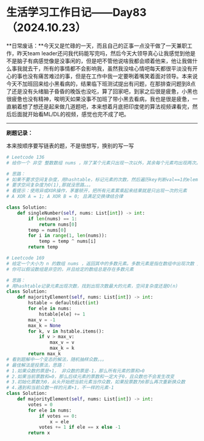 # 生活学习工作日记——Day83（2024.10.23）

**日常废话：**今天又是忙碌的一天，而且自己的正事一点没干做了一天兼职工作，昨天team leader还问我代码能写完吗，然后今天大领导真心让我感觉到他是不是脑子有病感觉像是没事闲的，但是吧不管他说啥我都会顺着他来，他让我做什么事我就去干，所有的事情都不会影响我，虽然我没啥心情吧每天都很平淡没有开心的事也没有痛苦难过的事，但是在工作中我一定要咧着嘴笑着面对领导。本来说今天不加班回来给小黑看病的，结果临下班测试提出有问题，在那排查问题到8点了还是没有头绪脑子昏昏的晚饭也没吃，算了回家吧，到家之后很是疲惫，小黑也很疲惫也没有精神，唉明天如果没事不加班了带小黑去看病，我也是很是疲惫，一直躺着想了想还是起来做几道题吧，本来想着月底把印度佬的算法视频课看完，然后后面就开始看ML/DL的视频，感觉也完不成了吧。

---

**刷题记录：**

本来按顺序要写链表的题，不是很想写，换别的写一写

```python
# Leetcode 136
# 给你一个 非空 整数数组 nums ，除了某个元素只出现一次以外，其余每个元素均出现两次。找出那个只出现了一次的元素。

# 思路：
# 如果不要求空间复杂度，用hashtable，标记元素的次数，然后遍历key判断val==1的element
# 要求空间复杂度为O(1),那就没思路。。。
# 看提示：使用异或XOR操作，茅塞顿开，把所有元素累乘起来结果就是只出现一次的元素
# A XOR A = 1; A XOR B = 0; 且满足交换律结合律

class Solution:
    def singleNumber(self, nums: List[int]) -> int:
        if len(nums) == 1:
            return nums[0]
        temp = nums[0]
        for i in range(1, len(nums)):
            temp = temp ^ nums[i]
        return temp

# Leetcode 169
# 给定一个大小为 n 的数组 nums ，返回其中的多数元素。多数元素是指在数组中出现次数 大于 ⌊ n/2 ⌋ 的元素。
# 你可以假设数组是非空的，并且给定的数组总是存在多数元素

# 思路：
# 用hashtable记录元素出现次数，找到出现次数最大的元素，空间复杂度还是O(n)
class Solution:
    def majorityElement(self, nums: List[int]) -> int:
        hstable = defaultdict(int)
        for ele in nums:
            hstable[ele] += 1
        max_v = -1
        max_k = None
        for k, v in hstable.items():
            if v > max_v:
                max_v = v
                max_k = k
        return max_k
# 看到题解中一个变态的解法，随机抽样众数。。。
# 最佳解法是投票法，思路：
# 1.如果众数的票是+1， 非众数的票是-1，那么所有元素的票和>0
# 2.如果当前票数和=0，那么后续元素的票数和一定大于0，且众数也不会发生改变
# 3.初始化票数为0，从头开始把当前元素当作众数，如果投票数为0那么再次重新换众数
# 4.遇到和当前众数一样的元素+1，不一样的元素-1
class Solution:
    def majorityElement(self, nums: List[int]) -> int:
        votes = 0
        for ele in nums:
            if votes == 0:
                x = ele
            votes += 1 if ele == x else -1
        return x
```

